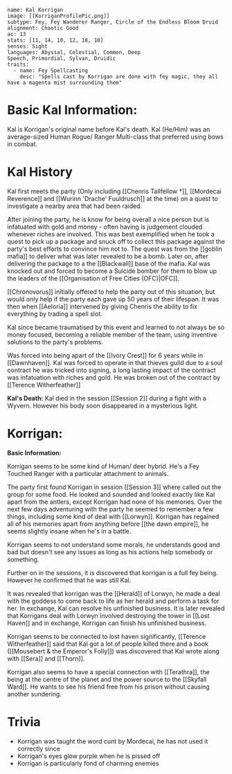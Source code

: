 
```statblock
name: Kal Korrigan
image: [[KorriganProfilePic.png]]
subtype: Fey, Fey Wanderer Ranger, Circle of the Endless Bloom Druid
alignment: Chaotic Good
ac: 13
stats: [11, 14, 10, 12, 18, 10]
senses: Sight
languages: Abyssal, Celestial, Common, Deep Speech, Primordial, Sylvan, Druidic
traits:
  - name: Fey Spellcasting
    desc: "Spells cast by Korrigan are done with fey magic, they all have a magenta mist surrounding them"
```

# Basic Kal Information:
Kal is Korrigan's original name before Kal's death. 
Kal (He/Him) was an average-sized Human Rogue/ Ranger Multi-class that preferred using bows in combat.  

# Kal History
Kal first meets the party (Only including [[Chenris Tallfellow †]], [[Mordecai Reverence]] and [[Wurinn 'Drache' Fuuldrusch]] at the time) on a quest to investigate a nearby area that had been raided.

After joining the party, he is know for being overall a nice person but is infatuated with gold and money - often having is judgement clouded whenever riches are involved. This was best exemplified when he took a quest to pick up a package and snuck off to collect this package against the party's best efforts to convince him not to. The quest was from the [[goblin mafia]] to deliver what was later revealed to be a bomb. Later on, after delivering the package to a the [[Blackwall]] base of the mafia. Kal was knocked out and forced to become a Suicide bomber for them to blow up the leaders of the [[Organisation of Free Cities (OFC)|OFC]]. 

[[Chronovorus]] initially offered to help the party out of this situation, but would only help if the party each gave up 50 years of their lifespan. It was then when [[Aeloria]] intervened by giving Chenris the ability to fix everything by trading a spell slot. 

Kal since became traumatised by this event and learned to not always be so money focused, becoming a reliable member of the team, using inventive solutions to the party's problems. 

Was forced into being apart of the [[Ivory Crest]] for 6 years while in [[Dawnhaven]]. Kal was forced to operate in that thieves guild due to a soul contract he was tricked into signing, a long lasting impact of the contract was infatuation with riches and gold. He was broken out of the contract by [[Terence Witherfeather]] 

**Kal's Death:**
Kal died in the session [[Session 2]] during a fight with a Wyvern. However his body soon disappeared in a mysterious light. 

# Korrigan:
**Basic Information:**

Korrigan seems to be some kind of Human/ deer hybrid. He's a Fey Touched Ranger with a particular attachment to animals.

The party first found Korrigan in session [[Session 3]] where called out the group for some food. He looked and sounded and looked exactly like Kal apart from the antlers, except Korrigan had none of his memories. Over the next few days adventuring with the party he seemed to remember a few things, including some kind of deal with [[Lorwyn]]. Korrigan has regained all of his memories apart from anything before [[the dawn empire]], he seems slightly insane when he's in a battle.

Korrigan seems to not understand some morals, he understands good and bad but doesn't see any issues as long as his actions help somebody or something.

Further on in the sessions, it is discovered that korrigan is a full fey being. However he confirmed that he was still Kal.

It was revealed that korrigan was the [[Herald]] of Lorwyn, he made a deal with the goddess to come back to life as her herald and perform a task for her. In exchange, Kal can resolve his unfinished business. It is later revealed that Korrigans deal with Lorwyn involved destroying the tower in [[Lost Haven]] and in exchange, Korrigan can finish his unfinished business.

Korrigan seems to be connected to lost haven significantly, [[Terence Witherfeather]] said that Kal got a lot of people killed there and a book ([[Mousebert & the Emperor's Folly]]) was discovered that Kal wrote along with [[Sera]] and [[Thorn]].

Korrigan also seems to have a special connection with [[Terathra]], the being at the centre of the planet and the power source to the [[Skyfall Ward]]. He wants to see his friend free from his prison without causing another sundering.

# Trivia
- Korrigan was taught the word cunt by Mordecai, he has not used it correctly since
- Korrigan's eyes glow purple when he is pissed off
- Korrigan is particularly fond of charming enemies  
